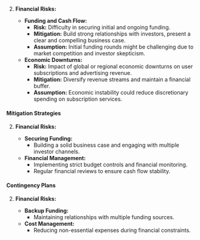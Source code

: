 2. **Financial Risks:**

   - **Funding and Cash Flow:**
     - **Risk:** Difficulty in securing initial and ongoing funding.
     - **Mitigation:** Build strong relationships with investors, present a clear and compelling
       business case.
     - **Assumption:** Initial funding rounds might be challenging due to market competition and
       investor skepticism.
   - **Economic Downturns:**
     - **Risk:** Impact of global or regional economic downturns on user subscriptions and
       advertising revenue.
     - **Mitigation:** Diversify revenue streams and maintain a financial buffer.
     - **Assumption:** Economic instability could reduce discretionary spending on subscription
       services.

#### Mitigation Strategies

2. **Financial Risks:**

   - **Securing Funding:**
     - Building a solid business case and engaging with multiple investor channels.
   - **Financial Management:**
     - Implementing strict budget controls and financial monitoring.
     - Regular financial reviews to ensure cash flow stability.

#### Contingency Plans

2. **Financial Risks:**

   - **Backup Funding:**
     - Maintaining relationships with multiple funding sources.
   - **Cost Management:**
     - Reducing non-essential expenses during financial constraints.


